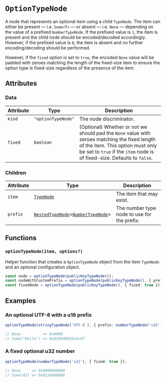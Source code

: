 # `OptionTypeNode`

A node that represents an optional item using a child `TypeNode`. The item can either be present — i.e. `Some<T>` — or absent — i.e. `None` — depending on the value of a prefixed `NumberTypeNode`. If the prefixed value is `1`, the item is present and the child node should be encoded/decoded accordingly. However, if the prefixed value is `0`, the item is absent and no further encoding/decoding should be performed.

However, if the `fixed` option is set to `true`, the encoded `None` value will be padded with zeroes matching the length of the fixed-size item to ensure the option type is fixed-size regardless of the presence of the item.

## Attributes

### Data

| Attribute | Type               | Description                                                                                                                                                                                                  |
| --------- | ------------------ | ------------------------------------------------------------------------------------------------------------------------------------------------------------------------------------------------------------ |
| `kind`    | `"optionTypeNode"` | The node discriminator.                                                                                                                                                                                      |
| `fixed`   | `boolean`          | (Optional) Whether or not we should pad the `None` value with zeroes matching the fixed length of the item. This option must only be set to `true` if the `item` node is of fixed-size. Defaults to `false`. |

### Children

| Attribute | Type                                                                             | Description                                 |
| --------- | -------------------------------------------------------------------------------- | ------------------------------------------- |
| `item`    | [`TypeNode`](./README.md)                                                        | The item that may exist.                    |
| `prefix`  | [`NestedTypeNode`](./NestedTypeNode.md)<[`NumberTypeNode`](./NumberTypeNode.md)> | The number type node to use for the prefix. |

## Functions

### `optionTypeNode(item, options?)`

Helper function that creates a `OptionTypeNode` object from the item `TypeNode` and an optional configuration object.

```ts
const node = optionTypeNode(publicKeyTypeNode());
const nodeWithCustomPrefix = optionTypeNode(publicKeyTypeNode(), { prefix: numberTypeNode('u16') });
const fixedNode = optionTypeNode(publicKeyTypeNode(), { fixed: true });
```

## Examples

### An optional UTF-8 with a u16 prefix

```ts
optionTypeNode(stringTypeNode('UTF-8'), { prefix: numberTypeNode('u16') });

// None          => 0x0000
// Some("Hello") => 0x010048656c6c6f
```

### A fixed optional u32 number

```ts
optionTypeNode(numberTypeNode('u32'), { fixed: true });

// None     => 0x0000000000
// Some(42) => 0x012A000000
```

